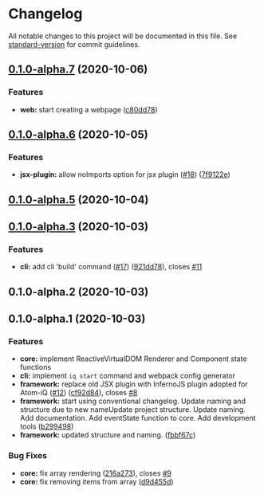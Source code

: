 # Changelog

All notable changes to this project will be documented in this file. See [standard-version](https://github.com/conventional-changelog/standard-version) for commit guidelines.

## [0.1.0-alpha.7](https://github.com/Atom-iQ/Atom-iQ/compare/v0.1.0-alpha.6...v0.1.0-alpha.7) (2020-10-06)


### Features

* **web:** start creating a webpage ([c80dd78](https://github.com/Atom-iQ/Atom-iQ/commit/c80dd786e169995e8658d8c349a2ac118aa15887))

## [0.1.0-alpha.6](https://github.com/Atom-iQ/Atom-iQ/compare/v0.1.0-alpha.5...v0.1.0-alpha.6) (2020-10-05)


### Features

* **jsx-plugin:** allow noImports option for jsx plugin ([#18](https://github.com/Atom-iQ/Atom-iQ/issues/18)) ([7f9122e](https://github.com/Atom-iQ/Atom-iQ/commit/7f9122e29ba034f1f6b62df7c9c7bbef46cc33de))

## [0.1.0-alpha.5](https://github.com/Atom-iQ/Atom-iQ/compare/v0.1.0-alpha.3...v0.1.0-alpha.5) (2020-10-04)

## [0.1.0-alpha.3](https://github.com/Atom-iQ/Atom-iQ/compare/v0.1.0-alpha.2...v0.1.0-alpha.3) (2020-10-03)


### Features

* **cli:** add cli 'build' command ([#17](https://github.com/Atom-iQ/Atom-iQ/issues/17)) ([921dd78](https://github.com/Atom-iQ/Atom-iQ/commit/921dd784bbdcb6b7b79fd2261fab240705c025b8)), closes [#11](https://github.com/Atom-iQ/Atom-iQ/issues/11)

## 0.1.0-alpha.2 (2020-10-03)
## 0.1.0-alpha.1 (2020-10-03)

### Features
* **core:** implement ReactiveVirtualDOM Renderer and Component state functions
* **cli:** implement `iq start` command and webpack config generator
* **framework:** replace old JSX plugin with InfernoJS plugin adopted for Atom-iQ ([#12](https://github.com/Atom-iQ/Atom-iQ/issues/12)) ([cf92d84](https://github.com/Atom-iQ/Atom-iQ/commit/cf92d8486d9130565e9d60d8b915093ddc3d2984)), closes [#8](https://github.com/Atom-iQ/Atom-iQ/issues/8)
* **framework:** start using conventional changelog. Update naming and structure due to new nameUpdate project structure. Update naming. Add documentation. Add eventState function to core. Add development tools ([b299498](https://github.com/Atom-iQ/Atom-iQ/commit/b299498f9ffdf1c0011502c818ada33f56196fa8))
* **framework:** updated structure and naming. ([fbbf67c](https://github.com/Atom-iQ/Atom-iQ/commit/fbbf67c7833d9851b3648bdba4dfa7eb9f40de9d))


### Bug Fixes

* **core:** fix array rendering ([216a273](https://github.com/Atom-iQ/Atom-iQ/commit/216a273226e45a2ca2fe8cb2ffbd26206570545a)), closes [#9](https://github.com/Atom-iQ/Atom-iQ/issues/9)
* **core:** fix removing items from array ([d9d455d](https://github.com/Atom-iQ/Atom-iQ/commit/d9d455d107c321fe0f4fd912dd0e4a9fb7cf2ceb))
